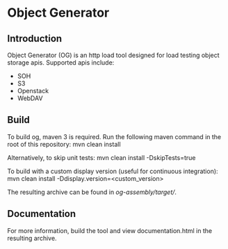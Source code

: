 # Object Generator

## Introduction
Object Generator (OG) is an http load tool designed for load testing object
storage apis. Supported apis include:

- SOH
- S3
- Openstack
- WebDAV

## Build
To build og, maven 3 is required. Run the following maven command in the root
of this repository:
    mvn clean install

Alternatively, to skip unit tests:
    mvn clean install -DskipTests=true

To build with a custom display version (useful for continuous integration):
    mvn clean install -Ddisplay.version=<custom_version>

The resulting archive can be found in _og-assembly/target/_.

## Documentation
For more information, build the tool and view documentation.html in the
resulting archive.
